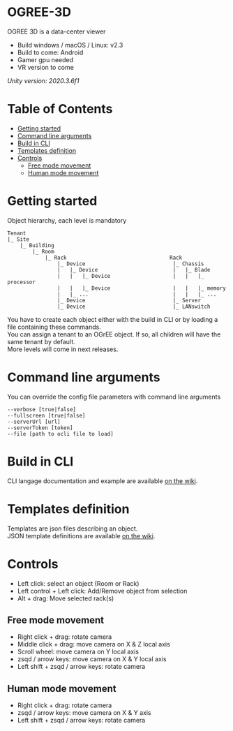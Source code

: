 # OGREE-3D
OGREE 3D is a data-center viewer  
- Build windows / macOS / Linux: v2.3
- Build to come: Android
- Gamer gpu needed
- VR version to come  

*Unity version: 2020.3.6f1*  

# Table of Contents
- [Getting started](#Getting-Started)
- [Command line arguments](#Command-line-arguments)
- [Build in CLI](#Build-in-CLI)
- [Templates definition](#Templates-definition)
- [Controls](#Controls)
    - [Free mode movement](#Free-mode-movement)
    - [Human mode movement](#Human-mode-movement)

# Getting started
Object hierarchy, each level is mandatory
```
Tenant
|_ Site
    |_ Building
        |_ Room
            |_ Rack                                 Rack
                |_ Device                            |_ Chassis
                |   |_ Device                        |   |_ Blade
                |   |   |_ Device                    |   |   |_ processor
                |   |   |_ Device                    |   |   |_ memory
                |   |_ ...                           |   |   |_ ...
                |_ Device                            |_ Server
                |_ Device                            |_ LANswitch
```
You have to create each object either with the build in CLI or by loading a file containing these commands.  
You can assign a tenant to an OGrEE object. If so, all children will have the same tenant by default.  
More levels will come in next releases.

# Command line arguments
You can override the config file parameters with command line arguments
```
--verbose [true|false]
--fullscreen [true|false]
--serverUrl [url]
--serverToken [token]
--file [path to ocli file to load]
```  

# Build in CLI
CLI langage documentation and example are available [on the wiki](https://github.com/ditrit/OGREE-3D/wiki/CLI-langage).


# Templates definition
Templates are json files describing an object.  
JSON template definitions are available [on the wiki](https://github.com/ditrit/OGREE-3D/wiki/JSON-template-definitions).

# Controls  
- Left click: select an object (Room or Rack)
- Left control + Left click: Add/Remove object from selection  
- Alt + drag: Move selected rack(s)  

## Free mode movement 
- Right click + drag: rotate camera
- Middle click + drag: move camera on X & Z local axis
- Scroll wheel: move camera on Y local axis
- zsqd / arrow keys: move camera on X & Y local axis 
- Left shift + zsqd / arrow keys: rotate camera

## Human mode movement
- Right click + drag: rotate camera
- zsqd / arrow keys: move camera on X & Y axis 
- Left shift + zsqd / arrow keys: rotate camera
